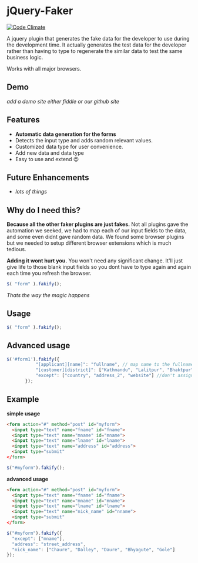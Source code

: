 # jQuery-Faker

[![Code Climate](https://codeclimate.com/github/abhinavmsra/jQuery-faker/badges/gpa.svg)](https://codeclimate.com/github/abhinavmsra/jQuery-faker)

A jquery plugin that generates the fake data for the developer to use during the development time. It actually generates the test data for the developer rather than having to type to regenerate the similar data to test the same business logic.

Works with all major browsers.

## Demo

_add a demo site either fiddle or our github site_

## Features

* **Automatic data generation for the forms**
* Detects the input type and adds random relevant values.
* Customized data type for user convenience.
* Add new data and data type
* Easy to use and extend :wink:

## Future Enhancements

* _lots of things_

## Why do I need this?

**Because all the other faker plugins are just fakes.** Not all plugins gave the automation we seeked, we had to map each of our input fields to the data, and some even didnt gave random data. We found some browser plugins but we needed to setup different browser extensions which is much tedious.

**Adding it wont hurt you.** You won't need any significant change. It'll just give life to those blank input fields so you dont have to type again and again each time you refresh the browser.
```javascript
$( "form" ).fakify();
```

_Thats the way the magic happens_



## Usage

```javascript
$( "form" ).fakify();
```

## Advanced usage
```javascript
$('#form1').fakify({
           "[applicant][name]": "fullname", // map name to the fullname in our database
           "[customer][district]": ["Kathmandu", "Lalitpur", "Bhaktpur"], // add new datatype district to our database
           "except": ["country", "address_2", "website"] //don't assign values to the given fields
       });
```

## Example

**simple usage**

```html
<form action="#" method="post" id="myform">
  <input type="text" name="fname" id="fname">
  <input type="text" name="mname" id="mname">
  <input type="text" name="lname" id="lname">
  <input type="text" name="address" id="address">
  <input type="submit"
</form>
```

```javascript
$("#myform").fakify();
```

**advanced usage**
```html
<form action="#" method="post" id="myform">
  <input type="text" name="fname" id="fname">
  <input type="text" name="mname" id="mname">
  <input type="text" name="lname" id="lname">
  <input type="text" name="nick_name" id="nname">
  <input type="submit"
</form>
```

```javascript
$("#myform").fakify({
  "except": ["mname"],
  "address": "street_address",
  "nick_name": ["Chaure", "Dalley", "Daure", "Bhyagute", "Gole"]
});
```
